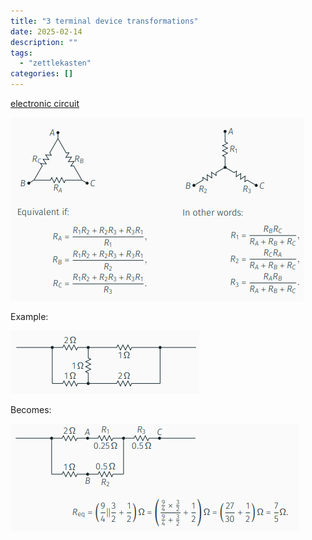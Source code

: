 ```yaml
---
title: "3 terminal device transformations"
date: 2025-02-14
description: ""
tags: 
  - "zettlekasten"
categories: []
---
```


[electronic circuit](electronic%20circuit)

![Pasted image 20221030191710](attachments/Pasted%20image%2020221030191710.png)

Example:

![Pasted image 20221030191734](attachments/Pasted%20image%2020221030191734.png)

Becomes:

![Pasted image 20221030191748](attachments/Pasted%20image%2020221030191748.png)
